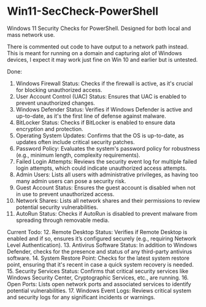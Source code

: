 # Win11-SecCheck-PowerShell
Windows 11 Security Checks for PowerShell. Designed for both local and mass network use.

There is commented out code to have output to a network path instead. This is meant for running on a domain and capturing alot of Windows devices, I expect it may work just fine on Win 10 and earlier but is untested. 

Done:
1.	Windows Firewall Status: Checks if the firewall is active, as it's crucial for blocking unauthorized access.
2.	User Account Control (UAC) Status: Ensures that UAC is enabled to prevent unauthorized changes.
3.	Windows Defender Status: Verifies if Windows Defender is active and up-to-date, as it's the first line of defense against malware.
4.	BitLocker Status: Checks if BitLocker is enabled to ensure data encryption and protection.
5.	Operating System Updates: Confirms that the OS is up-to-date, as updates often include critical security patches.
6.	Password Policy: Evaluates the system's password policy for robustness (e.g., minimum length, complexity requirements).
7.	Failed Login Attempts: Reviews the security event log for multiple failed login attempts, which could indicate unauthorized access attempts.
8.	Admin Users: Lists all users with administrative privileges, as having too many admin users can pose a security risk.
9.	Guest Account Status: Ensures the guest account is disabled when not in use to prevent unauthorized access.
10.	Network Shares: Lists all network shares and their permissions to review potential security vulnerabilities.
11.	AutoRun Status: Checks if AutoRun is disabled to prevent malware from spreading through removable media.


Current Todo:
12.	Remote Desktop Status: Verifies if Remote Desktop is enabled and if so, ensures it’s configured securely (e.g., requiring Network Level Authentication).
13.	Antivirus Software Status: In addition to Windows Defender, checks for the presence and status of any third-party antivirus software.
14.	System Restore Point: Checks for the latest system restore point, ensuring that it's recent in case a quick system recovery is needed.
15.	Security Services Status: Confirms that critical security services like Windows Security Center, Cryptographic Services, etc., are running.
16.	Open Ports: Lists open network ports and associated services to identify potential vulnerabilities.
17.	Windows Event Logs: Reviews critical system and security logs for any significant incidents or warnings.
